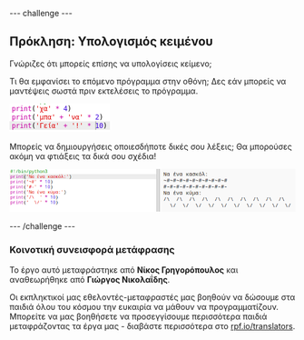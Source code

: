 --- challenge ---

## Πρόκληση: Υπολογισμός κειμένου

Γνώριζες ότι μπορείς επίσης να υπολογίσεις κείμενο;

Τι θα εμφανίσει το επόμενο πρόγραμμα στην οθόνη; Δες εάν μπορείς να μαντέψεις σωστά πριν εκτελέσεις το πρόγραμμα.

![screenshot](images/me-text-calc.png)

Μπορείς να δημιουργήσεις οποιεσδήποτε δικές σου λέξεις; Θα μπορούσες ακόμη να φτιάξεις τα δικά σου σχέδια!

![screenshot](images/me-patterns.png)

--- /challenge ---


### Κοινοτική συνεισφορά μετάφρασης

Το έργο αυτό μεταφράστηκε από **Νίκος Γρηγορόπουλος** και αναθεωρήθηκε από **Γιώργος Νικολαΐδης**. 

Οι εκπληκτικοί μας εθελοντές-μεταφραστές μας βοηθούν να δώσουμε στα παιδιά όλου του κόσμου την ευκαιρία να μάθουν να προγραμματίζουν. Μπορείτε να μας βοηθήσετε να προσεγγίσουμε περισσότερα παιδιά μεταφράζοντας τα έργα μας - διαβάστε περισσότερα στο [rpf.io/translators](https://rpf.io/translators).
